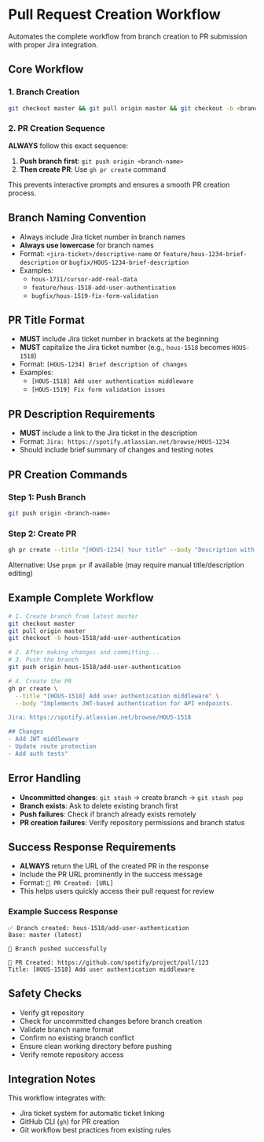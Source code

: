 # Pull Request Creation Workflow

Automates the complete workflow from branch creation to PR submission with proper Jira integration.

## Core Workflow

### 1. Branch Creation
```bash
git checkout master && git pull origin master && git checkout -b <branch-name>
```

### 2. PR Creation Sequence
**ALWAYS** follow this exact sequence:

1. **Push branch first**: `git push origin <branch-name>`
2. **Then create PR**: Use `gh pr create` command

This prevents interactive prompts and ensures a smooth PR creation process.

## Branch Naming Convention

- Always include Jira ticket number in branch names
- **Always use lowercase** for branch names
- Format: `<jira-ticket>/descriptive-name` or `feature/hous-1234-brief-description` or `bugfix/HOUS-1234-brief-description`
- Examples:
  - `hous-1711/cursor-add-real-data`
  - `feature/hous-1518-add-user-authentication`
  - `bugfix/hous-1519-fix-form-validation`

## PR Title Format

- **MUST** include Jira ticket number in brackets at the beginning
- **MUST** capitalize the Jira ticket number (e.g., `hous-1518` becomes `HOUS-1518`)
- Format: `[HOUS-1234] Brief description of changes`
- Examples:
  - `[HOUS-1518] Add user authentication middleware`
  - `[HOUS-1519] Fix form validation issues`

## PR Description Requirements

- **MUST** include a link to the Jira ticket in the description
- Format: `Jira: https://spotify.atlassian.net/browse/HOUS-1234`
- Should include brief summary of changes and testing notes

## PR Creation Commands

### Step 1: Push Branch
```bash
git push origin <branch-name>
```

### Step 2: Create PR
```bash
gh pr create --title "[HOUS-1234] Your title" --body "Description with Jira: https://spotify.atlassian.net/browse/HOUS-1234"
```

Alternative: Use `pnpm pr` if available (may require manual title/description editing)

## Example Complete Workflow

```bash
# 1. Create branch from latest master
git checkout master
git pull origin master
git checkout -b hous-1518/add-user-authentication

# 2. After making changes and committing...
# 3. Push the branch
git push origin hous-1518/add-user-authentication

# 4. Create the PR
gh pr create \
  --title "[HOUS-1518] Add user authentication middleware" \
  --body "Implements JWT-based authentication for API endpoints.

Jira: https://spotify.atlassian.net/browse/HOUS-1518

## Changes
- Add JWT middleware
- Update route protection
- Add auth tests"
```

## Error Handling

- **Uncommitted changes**: `git stash` → create branch → `git stash pop`
- **Branch exists**: Ask to delete existing branch first
- **Push failures**: Check if branch already exists remotely
- **PR creation failures**: Verify repository permissions and branch status

## Success Response Requirements

- **ALWAYS** return the URL of the created PR in the response
- Include the PR URL prominently in the success message
- Format: `🎉 PR Created: [URL]`
- This helps users quickly access their pull request for review

### Example Success Response
```
✅ Branch created: hous-1518/add-user-authentication
Base: master (latest)

🚀 Branch pushed successfully

🎉 PR Created: https://github.com/spotify/project/pull/123
Title: [HOUS-1518] Add user authentication middleware
```

## Safety Checks

- Verify git repository
- Check for uncommitted changes before branch creation
- Validate branch name format
- Confirm no existing branch conflict
- Ensure clean working directory before pushing
- Verify remote repository access

## Integration Notes

This workflow integrates with:
- Jira ticket system for automatic ticket linking
- GitHub CLI (`gh`) for PR creation
- Git workflow best practices from existing rules